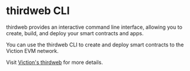 # thirdweb CLI

thirdweb provides an interactive command line interface, allowing you to create, build, and deploy your smart contracts and apps.

You can use the thirdweb CLI to create and deploy smart contracts to the Viction EVM network.

Visit [Viction's thirdweb](https://thirdweb.com/tomochain) for more details.
